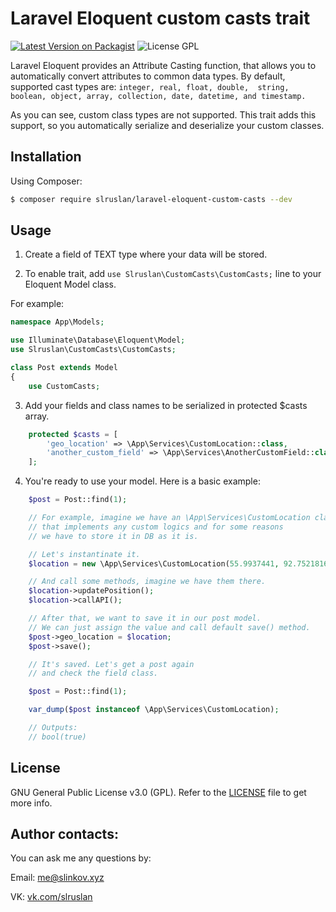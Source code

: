 # Laravel Eloquent custom casts trait

[![Latest Version on Packagist](https://img.shields.io/packagist/v/slruslan/laravel-eloquent-custom-casts.svg?style=flat-square)](https://packagist.org/packages/slruslan/laravel-eloquent-custom-casts)
![License GPL](http://img.shields.io/badge/license-GPL-blue.svg?style=flat-square)

Laravel Eloquent provides an Attribute Casting function, that allows you to automatically convert attributes to common data types.
By default, supported cast types are: ```integer, real, float, double,  string, boolean, object, array, collection, date, datetime, and timestamp.```

As you can see, custom class types are not supported. This trait adds this support, so you automatically serialize and deserialize your custom classes.

## Installation

Using Composer:

``` bash
$ composer require slruslan/laravel-eloquent-custom-casts --dev
```

## Usage

1. Create a field of TEXT type where your data will be stored.

2. To enable trait, add  ```use Slruslan\CustomCasts\CustomCasts;``` line to your Eloquent Model class.

For example:

```php
namespace App\Models;

use Illuminate\Database\Eloquent\Model;
use Slruslan\CustomCasts\CustomCasts;

class Post extends Model
{
    use CustomCasts;

```

3. Add your fields and class names to be serialized in protected $casts array.

```php
    protected $casts = [
        'geo_location' => \App\Services\CustomLocation::class,
        'another_custom_field' => \App\Services\AnotherCustomField::class
    ];
```

4. You're ready to use your model. Here is a basic example:

```php
    $post = Post::find(1);

    // For example, imagine we have an \App\Services\CustomLocation class,
    // that implements any custom logics and for some reasons
    // we have to store it in DB as it is.

    // Let's instantinate it.
    $location = new \App\Services\CustomLocation(55.9937441, 92.7521816);

    // And call some methods, imagine we have them there.
    $location->updatePosition();
    $location->callAPI();

    // After that, we want to save it in our post model.
    // We can just assign the value and call default save() method.
    $post->geo_location = $location;
    $post->save();

    // It's saved. Let's get a post again
    // and check the field class.

    $post = Post::find(1);

    var_dump($post instanceof \App\Services\CustomLocation);

    // Outputs:
    // bool(true)
```

## License

GNU General Public License v3.0 (GPL). Refer to the [LICENSE](LICENSE) file to get more info.

## Author contacts:

You can ask me any questions by:

Email: me@slinkov.xyz

VK: [vk.com/slruslan](https://vk.com/slruslan)
